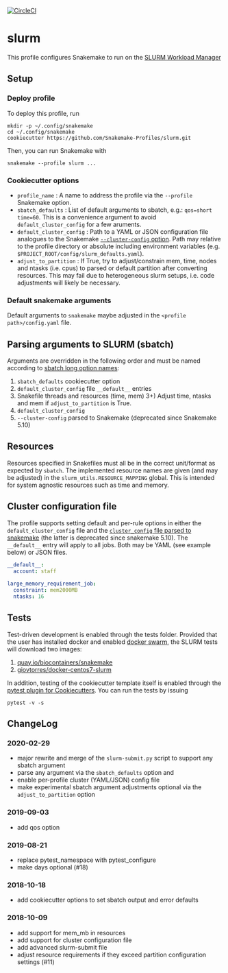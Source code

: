 [![CircleCI](https://circleci.com/gh/percyfal/slurm.svg?style=svg)](https://circleci.com/gh/percyfal/slurm)

# slurm

This profile configures Snakemake to run on the [SLURM Workload Manager](https://slurm.schedmd.com/)

## Setup

### Deploy profile

To deploy this profile, run

	mkdir -p ~/.config/snakemake
	cd ~/.config/snakemake
	cookiecutter https://github.com/Snakemake-Profiles/slurm.git

Then, you can run Snakemake with

	snakemake --profile slurm ...

### Cookiecutter options

* `profile_name` : A name to address the profile via the `--profile` Snakemake option.
* `sbatch_defaults` : List of default arguments to sbatch, e.g.: `qos=short time=60`.
  This is a convenience argument to avoid `default_cluster_config` for a few aruments.
* `default_cluster_config` : Path to a YAML or JSON configuration file analogues to the
  Snakemake [`--cluster-config` option](https://snakemake.readthedocs.io/en/stable/snakefiles/configuration.html#cluster-configuration-deprecated).
  Path may relative to the profile directory or absolute including environment variables
  (e.g. `$PROJECT_ROOT/config/slurm_defaults.yaml`).
* `adjust_to_partition` : If True, try to adjust/constrain mem, time, nodes and ntasks (i.e. cpus) to
  parsed or default partition after converting resources. This may fail due to heterogeneous slurm setups,
  i.e. code adjustments will likely be necessary.

### Default snakemake arguments
Default arguments to ``snakemake`` maybe adjusted in the ``<profile path>/config.yaml`` file.


## Parsing arguments to SLURM (sbatch)
Arguments are overridden in the following order and must be named according to
[sbatch long option names](https://slurm.schedmd.com/sbatch.html):

1) `sbatch_defaults` cookiecutter option
2) `default_cluster_config` file `__default__` entries
3) Snakefile threads and resources (time, mem)
3+) Adjust time, ntasks and mem if `adjust_to_partition` is True.
4) `default_cluster_config` <jobname>
5) `--cluster-config` parsed to Snakemake (deprecated since Snakemake 5.10)

## Resources
Resources specified in Snakefiles must all be in the correct unit/format as expected by `sbatch`.
The implemented resource names are given (and may be adjusted) in the `slurm_utils.RESOURCE_MAPPING` global.
This is intended for system agnostic resources such as time and memory.

## Cluster configuration file
The profile supports setting default and per-rule options in either the `default_cluster_config` file and
the [`cluster_config` file parsed to snakemake](https://snakemake.readthedocs.io/en/stable/snakefiles/configuration.html#cluster-configuration-deprecated)
(the latter is deprecated since snakemake 5.10). The `__default__` entry will apply to all jobs. Both may be YAML (see example
below) or JSON files.

```yaml
__default__:
  account: staff
  
large_memory_requirement_job:
  constraint: mem2000MB
  ntasks: 16
```


## Tests
Test-driven development is enabled through the tests folder. Provided
that the user has installed docker and enabled [docker
swarm](https://docs.docker.com/engine/swarm/), the SLURM tests will
download two images:

1. [quay.io/biocontainers/snakemake](https://quay.io/repository/biocontainers/snakemake?tab=tags)
2. [giovtorres/docker-centos7-slurm](https://github.com/giovtorres/docker-centos7-slurm)

In addition, testing of the cookiecutter template itself is enabled
through the [pytest plugin for
Cookiecutters](https://github.com/hackebrot/pytest-cookies). You can
run the tests by issuing

	pytest -v -s


## ChangeLog

### 2020-02-29

- major rewrite and merge of the `slurm-submit.py` script to support any sbatch argument
- parse any argument via the `sbatch_defaults` option and
- enable per-profile cluster (YAML/JSON) config file
- make experimental sbatch argument adjustments optional via the `adjust_to_partition` option

### 2019-09-03

- add qos option

### 2019-08-21

- replace pytest_namespace with pytest_configure
- make days optional (#18)

### 2018-10-18

- add cookiecutter options to set sbatch output and error defaults

### 2018-10-09

- add support for mem_mb in resources
- add support for cluster configuration file
- add advanced slurm-submit file
- adjust resource requirements if they exceed partition configuration
  settings (#11)
